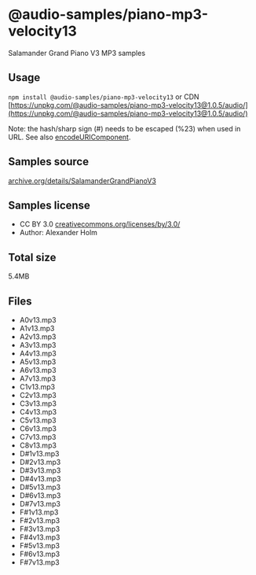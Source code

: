 # @audio-samples/piano-mp3-velocity13

Salamander Grand Piano V3 MP3 samples

## Usage

`npm install @audio-samples/piano-mp3-velocity13` or CDN [https://unpkg.com/@audio-samples/piano-mp3-velocity13@1.0.5/audio/](https://unpkg.com/@audio-samples/piano-mp3-velocity13@1.0.5/audio/)

Note: the hash/sharp sign (#) needs to be escaped (%23) when used in URL. See also [encodeURIComponent](https://developer.mozilla.org/en-US/docs/Web/JavaScript/Reference/Global_Objects/encodeURIComponent).

## Samples source

[archive.org/details/SalamanderGrandPianoV3](https://archive.org/details/SalamanderGrandPianoV3)

## Samples license

- CC BY 3.0 [creativecommons.org/licenses/by/3.0/](http://creativecommons.org/licenses/by/3.0/)
- Author: Alexander Holm 

## Total size

5.4MB

## Files

- A0v13.mp3
- A1v13.mp3
- A2v13.mp3
- A3v13.mp3
- A4v13.mp3
- A5v13.mp3
- A6v13.mp3
- A7v13.mp3
- C1v13.mp3
- C2v13.mp3
- C3v13.mp3
- C4v13.mp3
- C5v13.mp3
- C6v13.mp3
- C7v13.mp3
- C8v13.mp3
- D#1v13.mp3
- D#2v13.mp3
- D#3v13.mp3
- D#4v13.mp3
- D#5v13.mp3
- D#6v13.mp3
- D#7v13.mp3
- F#1v13.mp3
- F#2v13.mp3
- F#3v13.mp3
- F#4v13.mp3
- F#5v13.mp3
- F#6v13.mp3
- F#7v13.mp3
